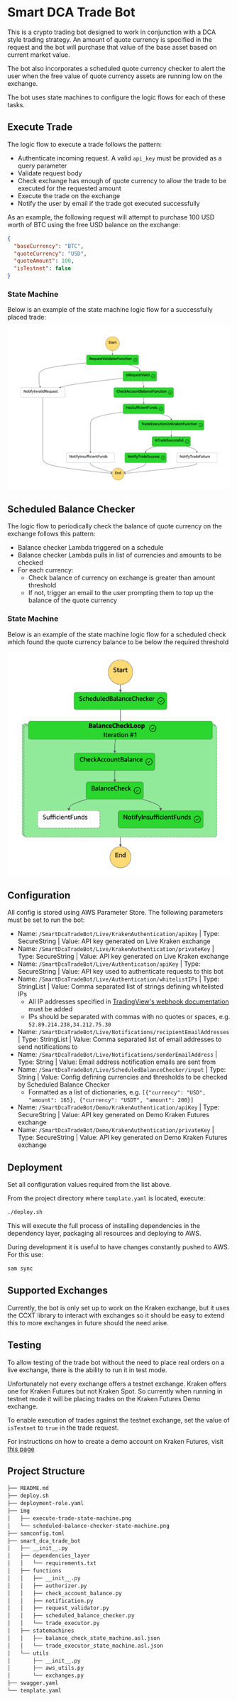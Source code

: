 # Smart DCA Trade Bot

This is a crypto trading bot designed to work in conjunction with a DCA style trading strategy. An amount of quote currency is specified in 
the request and the bot will purchase that value of the base asset based on current market value. 

The bot also incorporates a scheduled quote currency checker to alert the user when the free value of quote currency assets are running low 
on the exchange.

The bot uses state machines to configure the logic flows for each of these tasks.

## Execute Trade

The logic flow to execute a trade follows the pattern:
- Authenticate incoming request. A valid `api_key` must be provided as a query parameter
- Validate request body
- Check exchange has enough of quote currency to allow the trade to be executed for the requested amount
- Execute the trade on the exchange
- Notify the user by email if the trade got executed successfully

As an example, the following request will attempt to purchase 100 USD worth of BTC using the free USD balance on the exchange:

```json
{
  "baseCurrency": "BTC",
  "quoteCurrency": "USD",
  "quoteAmount": 100,
  "isTestnet": false
}
```

### State Machine

Below is an example of the state machine logic flow for a successfully placed trade:

![execute-trade-state-machine.png](img/execute-trade-state-machine.png)

## Scheduled Balance Checker

The logic flow to periodically check the balance of quote currency on the exchange follows this pattern:
- Balance checker Lambda triggered on a schedule
- Balance checker Lambda pulls in list of currencies and amounts to be checked
- For each currency:
  - Check balance of currency on exchange is greater than amount threshold
  - If not, trigger an email to the user prompting them to top up the balance of the quote currency

### State Machine

Below is an example of the state machine logic flow for a scheduled check which found the quote currency balance to be below the required threshold

![scheduled-balance-checker-state-machine.png](img/scheduled-balance-checker-state-machine.png)

## Configuration

All config is stored using AWS Parameter Store. The following parameters must be set to run the bot:
- Name: `/SmartDcaTradeBot/Live/KrakenAuthentication/apiKey` | Type: SecureString | Value: API key generated on Live Kraken exchange
- Name: `/SmartDcaTradeBot/Live/KrakenAuthentication/privateKey` | Type: SecureString | Value: API key generated on Live Kraken exchange
- Name: `/SmartDcaTradeBot/Live/Authentication/apiKey` | Type: SecureString | Value: API key used to authenticate requests to this bot
- Name: `/SmartDcaTradeBot/Live/Authentication/whitelistIPs` | Type: StringList | Value: Comma separated list of strings defining whitelisted IPs
  - All IP addresses specified in [TradingView's webhook documentation](https://www.tradingview.com/support/solutions/43000529348-about-webhooks/) must be added
  - IPs should be separated with commas with no quotes or spaces, e.g. `52.89.214.238,34.212.75.30`
- Name: `/SmartDcaTradeBot/Live/Notifications/recipientEmailAddresses` | Type: StringList | Value: Comma separated list of email addresses to send notifications to
- Name: `/SmartDcaTradeBot/Live/Notifications/senderEmailAddress` | Type: String | Value: Email address notification emails are sent from
- Name: `/SmartDcaTradeBot/Live/ScheduledBalanceChecker/input` | Type: String | Value: Config defining currencies and thresholds to be checked by Scheduled Balance Checker
  - Formatted as a list of dictionaries, e.g. `[{"currency": "USD", "amount": 165}, {"currency": "USDT", "amount": 200}]`
- Name: `/SmartDcaTradeBot/Demo/KrakenAuthentication/apiKey` | Type: SecureString | Value: API key generated on Demo Kraken Futures exchange
- Name: `/SmartDcaTradeBot/Demo/KrakenAuthentication/privateKey` | Type: SecureString | Value: API key generated on Demo Kraken Futures exchange

## Deployment

Set all configuration values required from the list above.

From the project directory where `template.yaml` is located, execute:

```zsh
./deploy.sh
```
This will execute the full process of installing dependencies in the dependency layer, packaging all resources and deploying to AWS.

During development it is useful to have changes constantly pushed to AWS. For this use:

```zsh
sam sync
```

## Supported Exchanges

Currently, the bot is only set up to work on the Kraken exchange, but it uses the CCXT library to interact with exchanges so it should be 
easy to extend this to more exchanges in future should the need arise. 

## Testing

To allow testing of the trade bot without the need to place real orders on a live exchange, there is the ability to run it in test mode.

Unfortunately not every exchange offers a testnet exchange. Kraken offers one for Kraken Futures but not Kraken Spot. 
So currently when running in testnet mode it will be placing trades on the Kraken Futures Demo exchange.

To enable execution of trades against the testnet exchange, set the value of `isTestnet` to `true` in the trade request.

For instructions on how to create a demo account on Kraken Futures, visit [this page](https://support.kraken.com/hc/en-us/articles/360026192132-Futures-Demo-Test-accounts)

## Project Structure

```bash
├── README.md
├── deploy.sh
├── deployment-role.yaml
├── img
│   ├── execute-trade-state-machine.png
│   └── scheduled-balance-checker-state-machine.png
├── samconfig.toml
├── smart_dca_trade_bot
│   ├── __init__.py
│   ├── dependencies_layer
│   │   └── requirements.txt
│   ├── functions
│   │   ├── __init__.py
│   │   ├── authorizer.py
│   │   ├── check_account_balance.py
│   │   ├── notification.py
│   │   ├── request_validator.py
│   │   ├── scheduled_balance_checker.py
│   │   └── trade_executor.py
│   ├── statemachines
│   │   ├── balance_check_state_machine.asl.json
│   │   └── trade_executor_state_machine.asl.json
│   └── utils
│       ├── __init__.py
│       ├── aws_utils.py
│       └── exchanges.py
├── swagger.yaml
└── template.yaml

```